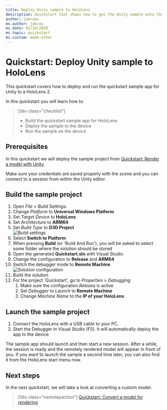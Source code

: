 ```yaml
---
title: Deploy Unity sample to HoloLens
description: Quickstart that shows how to get the Unity sample onto the HoloLens
author: jakrams
ms.author: jakras
ms.date: 02/14/2020
ms.topic: quickstart
ms.custom: mode-other
---
```


# Quickstart: Deploy Unity sample to HoloLens

This quickstart covers how to deploy and run the quickstart sample app for Unity to a HoloLens 2.

In this quickstart you will learn how to:

> [!div class="checklist"]
>
>* Build the quickstart sample app for HoloLens
>* Deploy the sample to the device
>* Run the sample on the device

## Prerequisites

In this quickstart we will deploy the sample project from [Quickstart: Render a model with Unity](render-model.md).

Make sure your credentials are saved properly with the scene and you can connect to a session from within the Unity editor.

## Build the sample project

1. Open *File > Build Settings*.
1. Change *Platform* to **Universal Windows Platform**
1. Set *Target Device* to **HoloLens**
1. Set *Architecture* to **ARM64**
1. Set *Build Type* to **D3D Project**\
    ![Build settings](./media/unity-build-settings.png)
1. Select **Switch to Platform**
1. When pressing **Build** (or 'Build And Run'), you will be asked to select some folder where the solution should be stored
1. Open the generated **Quickstart.sln** with Visual Studio
1. Change the configuration to **Release** and **ARM64**
1. Switch the debugger mode to **Remote Machine**\
    ![Solution configuration](media/unity-deploy-config.png)
1. Build the solution
1. For the project 'Quickstart', go to *Properties > Debugging*
    1. Make sure the configuration *Release* is active
    1. Set *Debugger to Launch* to **Remote Machine**
    1. Change *Machine Name* to the **IP of your HoloLens**

## Launch the sample project

1. Connect the HoloLens with a USB cable to your PC.
1. Start the Debugger in Visual Studio (F5). It will automatically deploy the app to the device.

The sample app should launch and then start a new session. After a while, the session is ready and the remotely rendered model will appear in front of you.
If you want to launch the sample a second time later, you can also find it from the HoloLens start menu now.

## Next steps

In the next quickstart, we will take a look at converting a custom model.

> [!div class="nextstepaction"]
> [Quickstart: Convert a model for rendering](convert-model.md)
